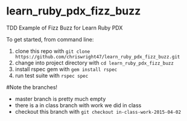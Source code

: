 # learn_ruby_pdx_fizz_buzz
TDD Example of Fizz Buzz for Learn Ruby PDX

To get started, from command line:

1. clone this repo with `git clone https://github.com/chriswright47/learn_ruby_pdx_fizz_buzz.git`
1. change into project directory with `cd learn_ruby_pdx_fizz_buzz`
1. install rspec gem with `gem install rspec`
1. run test suite with `rspec spec`

#Note the branches!
- master branch is pretty much empty
- there is a in class branch with work we did in class
- checkout this branch with `git checkout in-class-work-2015-04-02`

